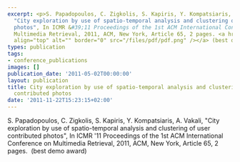 ```yaml
---
excerpt: <p>S. Papadopoulos, C. Zigkolis, S. Kapiris, Y. Kompatsiaris, A. Vakali,
  "City exploration by use of spatio-temporal analysis and clustering of user contributed
  photos", In ICMR &#39;11 Proceedings of the 1st ACM International Conference on
  Multimedia Retrieval, 2011, ACM, New York, Article 65, 2 pages. <a href="/mklab_people/papadop/lib/exe/fetch.php?media=conf:2011:papadopoulos_icmr2011_demo_poster.pdf"><img
  align="top" alt="" border="0" src="/files/pdf/pdf.png" /></a> (best demo award)</p>
types: publication
tags:
- conference_publications
images: []
publication_date: '2011-05-02T00:00:00'
layout: publication
title: City exploration by use of spatio-temporal analysis and clustering of user
  contributed photos
date: '2011-11-22T15:23:15+02:00'
---
```

<p>S. Papadopoulos, C. Zigkolis, S. Kapiris, Y. Kompatsiaris, A. Vakali, "City exploration by use of spatio-temporal analysis and clustering of user contributed photos", In ICMR &#39;11 Proceedings of the 1st ACM International Conference on Multimedia Retrieval, 2011, ACM, New York, Article 65, 2 pages. <a href="/mklab_people/papadop/lib/exe/fetch.php?media=conf:2011:papadopoulos_icmr2011_demo_poster.pdf"><img align="top" alt="" border="0" src="/files/pdf/pdf.png" /></a> (best demo award)</p>
